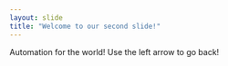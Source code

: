 ```yaml
---
layout: slide
title: "Welcome to our second slide!"
---
```

Automation for the world!
Use the left arrow to go back!
